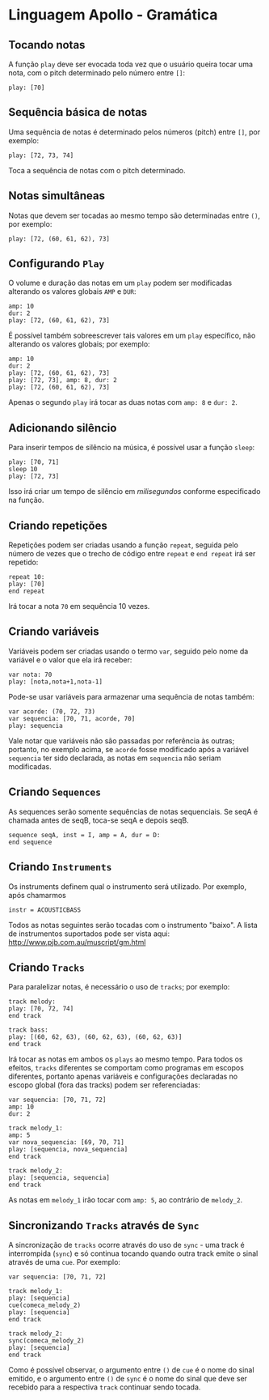 # Linguagem Apollo - Gramática
## Tocando notas
A função `play` deve ser evocada toda vez que o usuário queira tocar uma nota, com o pitch determinado pelo número entre `[]`:
```
play: [70]
```
## Sequência básica de notas
Uma sequência de notas é determinado pelos números (pitch) entre `[]`, por exemplo:
```
play: [72, 73, 74]
```
Toca a sequência de notas com o pitch determinado.
## Notas simultâneas
Notas que devem ser tocadas ao mesmo tempo são determinadas entre `()`, por exemplo:
```
play: [72, (60, 61, 62), 73]
```
## Configurando `Play`
O volume e duração das notas em um `play` podem ser modificadas alterando os valores globais `AMP` e `DUR`:
```
amp: 10
dur: 2
play: [72, (60, 61, 62), 73]
```
É possível também sobreescrever tais valores em um `play` específico, não alterando os valores globais; por exemplo:
```
amp: 10
dur: 2
play: [72, (60, 61, 62), 73]
play: [72, 73], amp: 8, dur: 2
play: [72, (60, 61, 62), 73]
```
Apenas o segundo `play` irá tocar as duas notas com `amp: 8` e `dur: 2`.

## Adicionando silêncio
Para inserir tempos de silêncio na música, é possível usar a função `sleep`:
```
play: [70, 71]
sleep 10
play: [72, 73]
```

Isso irá criar um tempo de silêncio em *milisegundos* conforme especificado na função.

## Criando repetições
Repetições podem ser criadas usando a função `repeat`, seguida pelo número de vezes que o trecho de código entre `repeat` e `end repeat` irá ser repetido:
```
repeat 10:
play: [70]
end repeat
```
Irá tocar a nota `70` em sequência 10 vezes.

## Criando variáveis
Variáveis podem ser criadas usando o termo `var`, seguido pelo nome da variável e o valor que ela irá receber:
```
var nota: 70
play: [nota,nota+1,nota-1]
```
Pode-se usar variáveis para armazenar uma sequência de notas também:
```
var acorde: (70, 72, 73)
var sequencia: [70, 71, acorde, 70]
play: sequencia
```
Vale notar que variáveis não são passadas por referência às outras; portanto, no exemplo acima, se `acorde` fosse modificado após a variável `sequencia` ter sido declarada, as notas em `sequencia` não seriam modificadas.

## Criando `Sequences`
As sequences serão somente sequências de notas sequenciais. Se seqA é chamada antes de seqB, toca-se seqA e depois seqB.

```
sequence seqA, inst = I, amp = A, dur = D:
end sequence
```

## Criando `Instruments`
Os instruments definem qual o instrumento será utilizado. Por exemplo, após chamarmos

```
instr = ACOUSTICBASS
```

Todos as notas seguintes serão tocadas com o instrumento "baixo". A lista de instrumentos suportados pode ser vista aqui: http://www.pjb.com.au/muscript/gm.html

## Criando `Tracks`
Para paralelizar notas, é necessário o uso de `tracks`; por exemplo:
```
track melody:
play: [70, 72, 74]
end track

track bass:
play: [(60, 62, 63), (60, 62, 63), (60, 62, 63)]
end track
```
Irá tocar as notas em ambos os `plays` ao mesmo tempo. Para todos os efeitos, `tracks` diferentes se comportam como programas em escopos diferentes, portanto apenas variáveis e configurações declaradas no escopo global (fora das tracks) podem ser referenciadas:
```
var sequencia: [70, 71, 72]
amp: 10
dur: 2

track melody_1:
amp: 5
var nova_sequencia: [69, 70, 71]
play: [sequencia, nova_sequencia]
end track

track melody_2:
play: [sequencia, sequencia]
end track
```
As notas em `melody_1` irão tocar com `amp: 5`, ao contrário de `melody_2`.
## Sincronizando `Tracks` através de `Sync`
A sincronização de `tracks` ocorre através do uso de `sync` - uma track é interrompida (`sync`) e só continua tocando quando outra track emite o sinal através de uma `cue`. Por exemplo:
```
var sequencia: [70, 71, 72]

track melody_1:
play: [sequencia]
cue(comeca_melody_2)
play: [sequencia]
end track

track melody_2:
sync(comeca_melody_2)
play: [sequencia]
end track
```

Como é possível observar, o argumento entre `()` de `cue` é o nome do sinal emitido, e o argumento entre `()` de `sync` é o nome do sinal que deve ser recebido para a respectiva `track` continuar sendo tocada.
